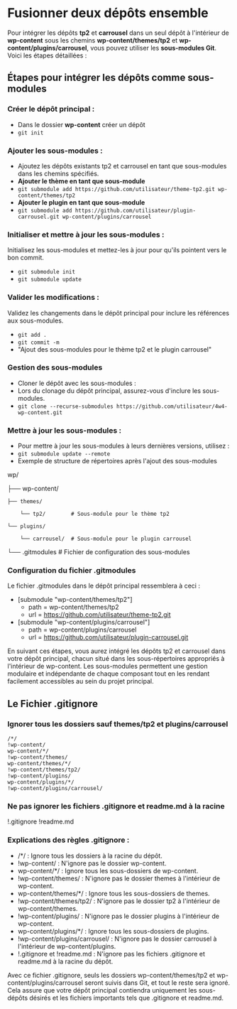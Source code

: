 # Fusionner deux dépôts ensemble

Pour intégrer les dépôts **tp2** et **carrousel** dans un seul dépôt à l'intérieur de **wp-content** sous les chemins **wp-content/themes/tp2** et **wp-content/plugins/carrousel**, vous pouvez utiliser les **sous-modules Git**. 
Voici les étapes détaillées :

## Étapes pour intégrer les dépôts comme sous-modules


### Créer le dépôt principal :

- Dans le dossier **wp-content** créer un dépôt
- `git init`

### Ajouter les sous-modules :

- Ajoutez les dépôts existants tp2 et carrousel en tant que sous-modules dans les chemins spécifiés.
- **Ajouter le thème en tant que sous-module**
- `git submodule add https://github.com/utilisateur/theme-tp2.git wp-content/themes/tp2`
- **Ajouter le plugin en tant que sous-module**
- `git submodule add https://github.com/utilisateur/plugin-carrousel.git wp-content/plugins/carrousel`

### Initialiser et mettre à jour les sous-modules :

Initialisez les sous-modules et mettez-les à jour pour qu'ils pointent vers le bon commit.

- `git submodule init`
- `git submodule update`

### Valider les modifications :

Validez les changements dans le dépôt principal pour inclure les références aux sous-modules.

- `git add .`
- `git commit -m` 
- "Ajout des sous-modules pour le thème tp2 et le plugin carrousel"

### Gestion des sous-modules
- Cloner le dépôt avec les sous-modules :
- Lors du clonage du dépôt principal, assurez-vous d'inclure les sous-modules.
- `git clone --recurse-submodules https://github.com/utilisateur/4w4-wp-content.git`
  
### Mettre à jour les sous-modules :
- Pour mettre à jour les sous-modules à leurs dernières versions, utilisez :
- `git submodule update --remote`
- Exemple de structure de répertoires après l'ajout des sous-modules


wp/

├── wp-content/

    ├── themes/

        └── tp2/        # Sous-module pour le thème tp2

    └── plugins/

        └── carrousel/  # Sous-module pour le plugin carrousel

└── .gitmodules         # Fichier de configuration des sous-modules


### Configuration du fichier .gitmodules

Le fichier .gitmodules dans le dépôt principal ressemblera à ceci :

- [submodule "wp-content/themes/tp2"]
  - path = wp-content/themes/tp2
  - url = https://github.com/utilisateur/theme-tp2.git
- [submodule "wp-content/plugins/carrousel"]
  - path = wp-content/plugins/carrousel
  - url = https://github.com/utilisateur/plugin-carrousel.git

En suivant ces étapes, vous aurez intégré les dépôts tp2 et carrousel dans votre dépôt principal, chacun situé dans les sous-répertoires appropriés à l'intérieur de wp-content. Les sous-modules permettent une gestion modulaire et indépendante de chaque composant tout en les rendant facilement accessibles au sein du projet principal.


## Le Fichier .gitignore

### Ignorer tous les dossiers sauf themes/tp2 et plugins/carrousel

```
/*/
!wp-content/
wp-content/*/
!wp-content/themes/
wp-content/themes/*/
!wp-content/themes/tp2/
!wp-content/plugins/
wp-content/plugins/*/
!wp-content/plugins/carrousel/
```

### Ne pas ignorer les fichiers .gitignore et readme.md à la racine
!.gitignore
!readme.md


### Explications des règles .gitignore :

- /*/ : Ignore tous les dossiers à la racine du dépôt.
- !wp-content/ : N'ignore pas le dossier wp-content.
- wp-content/*/ : Ignore tous les sous-dossiers de wp-content.
- !wp-content/themes/ : N'ignore pas le dossier themes à l'intérieur de wp-content.
- wp-content/themes/*/ : Ignore tous les sous-dossiers de themes.
- !wp-content/themes/tp2/ : N'ignore pas le dossier tp2 à l'intérieur de wp-content/themes.
- !wp-content/plugins/ : N'ignore pas le dossier plugins à l'intérieur de wp-content.
- wp-content/plugins/*/ : Ignore tous les sous-dossiers de plugins.
- !wp-content/plugins/carrousel/ : N'ignore pas le dossier carrousel à l'intérieur de wp-content/plugins.
- !.gitignore et !readme.md : N'ignore pas les fichiers .gitignore et readme.md à la racine du dépôt.

Avec ce fichier .gitignore, seuls les dossiers wp-content/themes/tp2 et wp-content/plugins/carrousel seront suivis dans Git, et tout le reste sera ignoré. Cela assure que votre dépôt principal contiendra uniquement les sous-dépôts désirés et les fichiers importants tels que .gitignore et readme.md.

